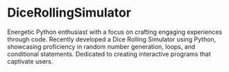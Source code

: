 # DiceRollingSimulator
Energetic Python enthusiast with a focus on crafting engaging experiences through code. Recently developed a Dice Rolling Simulator using Python, showcasing proficiency in random number generation, loops, and conditional statements. Dedicated to creating interactive programs that captivate users.
